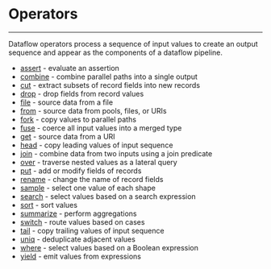 # Operators

---

Dataflow operators process a sequence of input values to create an output sequence
and appear as the components of a dataflow pipeline.

* [assert](assert.md) - evaluate an assertion
* [combine](combine.md) - combine parallel paths into a single output
* [cut](cut.md) - extract subsets of record fields into new records
* [drop](drop.md) - drop fields from record values
* [file](file.md) - source data from a file
* [from](from.md) - source data from pools, files, or URIs
* [fork](fork.md) - copy values to parallel paths
* [fuse](fuse.md) - coerce all input values into a merged type
* [get](get.md) - source data from a URI
* [head](head.md) - copy leading values of input sequence
* [join](join.md) - combine data from two inputs using a join predicate
* [over](over.md) - traverse nested values as a lateral query
* [put](put.md) - add or modify fields of records
* [rename](rename.md) - change the name of record fields
* [sample](sample.md) - select one value of each shape
* [search](search.md) - select values based on a search expression
* [sort](sort.md) - sort values
* [summarize](summarize.md) -  perform aggregations
* [switch](switch.md) -  route values based on cases
* [tail](tail.md) - copy trailing values of input sequence
* [uniq](uniq.md) - deduplicate adjacent values
* [where](where.md) - select values based on a Boolean expression
* [yield](yield.md) - emit values from expressions
